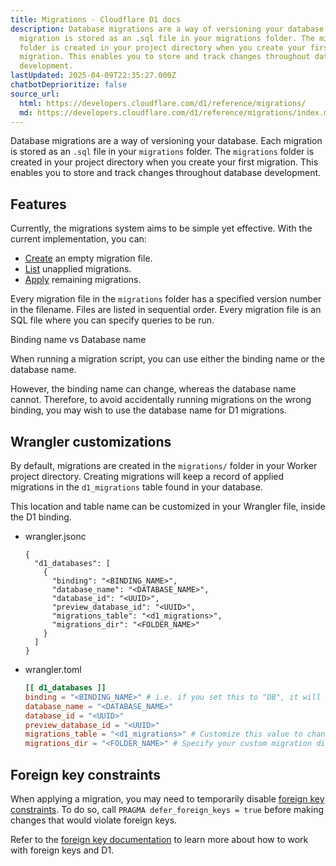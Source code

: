 ```yaml
---
title: Migrations · Cloudflare D1 docs
description: Database migrations are a way of versioning your database. Each
  migration is stored as an .sql file in your migrations folder. The migrations
  folder is created in your project directory when you create your first
  migration. This enables you to store and track changes throughout database
  development.
lastUpdated: 2025-04-09T22:35:27.000Z
chatbotDeprioritize: false
source_url:
  html: https://developers.cloudflare.com/d1/reference/migrations/
  md: https://developers.cloudflare.com/d1/reference/migrations/index.md
---
```


Database migrations are a way of versioning your database. Each migration is stored as an `.sql` file in your `migrations` folder. The `migrations` folder is created in your project directory when you create your first migration. This enables you to store and track changes throughout database development.

## Features

Currently, the migrations system aims to be simple yet effective. With the current implementation, you can:

* [Create](https://developers.cloudflare.com/workers/wrangler/commands/#d1-migrations-create) an empty migration file.
* [List](https://developers.cloudflare.com/workers/wrangler/commands/#d1-migrations-list) unapplied migrations.
* [Apply](https://developers.cloudflare.com/workers/wrangler/commands/#d1-migrations-apply) remaining migrations.

Every migration file in the `migrations` folder has a specified version number in the filename. Files are listed in sequential order. Every migration file is an SQL file where you can specify queries to be run.

Binding name vs Database name

When running a migration script, you can use either the binding name or the database name.

However, the binding name can change, whereas the database name cannot. Therefore, to avoid accidentally running migrations on the wrong binding, you may wish to use the database name for D1 migrations.

## Wrangler customizations

By default, migrations are created in the `migrations/` folder in your Worker project directory. Creating migrations will keep a record of applied migrations in the `d1_migrations` table found in your database.

This location and table name can be customized in your Wrangler file, inside the D1 binding.

* wrangler.jsonc

  ```jsonc
  {
    "d1_databases": [
      {
        "binding": "<BINDING_NAME>",
        "database_name": "<DATABASE_NAME>",
        "database_id": "<UUID>",
        "preview_database_id": "<UUID>",
        "migrations_table": "<d1_migrations>",
        "migrations_dir": "<FOLDER_NAME>"
      }
    ]
  }
  ```

* wrangler.toml

  ```toml
  [[ d1_databases ]]
  binding = "<BINDING_NAME>" # i.e. if you set this to "DB", it will be available in your Worker at `env.DB`
  database_name = "<DATABASE_NAME>"
  database_id = "<UUID>"
  preview_database_id = "<UUID>"
  migrations_table = "<d1_migrations>" # Customize this value to change your applied migrations table name
  migrations_dir = "<FOLDER_NAME>" # Specify your custom migration directory
  ```

## Foreign key constraints

When applying a migration, you may need to temporarily disable [foreign key constraints](https://developers.cloudflare.com/d1/sql-api/foreign-keys/). To do so, call `PRAGMA defer_foreign_keys = true` before making changes that would violate foreign keys.

Refer to the [foreign key documentation](https://developers.cloudflare.com/d1/sql-api/foreign-keys/) to learn more about how to work with foreign keys and D1.

